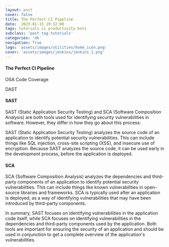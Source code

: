 ```yaml
---
layout: post
cover: false
title: The Perfect CI Pipeline
date:  2023-01-15 19:32:00
tags: tutorials ci productivity bots
subclass: 'post tag-tutorials'
categories: 'dk'
navigation: True
logo: 'assets/images/utilities/home_icon.png'
cover: 'assets/images/jenkins/jenkins_1.png'
---
```

#### The Perfect CI Pipeline


OSA
Code Coverage


DAST

#### SAST
SAST (Static Application Security Testing) and SCA (Software Composition Analysis) are both tools used for identifying security vulnerabilities in software. However, they differ in how they go about this process:

SAST (Static Application Security Testing) analyzes the source code of an application to identify potential security vulnerabilities. This can include things like SQL injection, cross-site scripting (XSS), and insecure use of encryption. Because SAST analyzes the source code, it can be used early in the development process, before the application is deployed.

#### SCA
SCA (Software Composition Analysis) analyzes the dependencies and third-party components of an application to identify potential security vulnerabilities. This can include things like known vulnerabilities in open-source libraries and frameworks. SCA is typically used after an application is deployed, as a way of identifying vulnerabilities that may have been introduced by third-party components.

In summary, SAST focuses on identifying vulnerabilities in the application code itself, while SCA focuses on identifying vulnerabilities in the dependencies and third-party components used by the application. Both tools are important for ensuring the security of an application and should be used in conjunction to get a complete overview of the application's vulnerabilities.